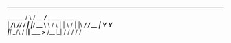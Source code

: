 __________  __      _____________                    
\______   \/  \    /  \__    ___/___ _____    _____  
 |     ___/\   \/\/   / |    |_/ __ \\__  \  /     \ 
 |    |     \        /  |    |\  ___/ / __ \|  Y Y  \
 |____|      \__/\  /   |____| \___  >____  /__|_|  /
                  \/               \/     \/      \/ 
                  
